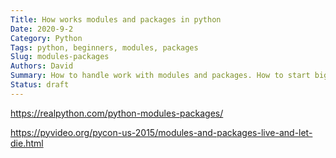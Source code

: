```yaml
---
Title: How works modules and packages in python
Date: 2020-9-2
Category: Python
Tags: python, beginners, modules, packages
Slug: modules-packages
Authors: David
Summary: How to handle work with modules and packages. How to start bigger project where your architecture will be build on packages
Status: draft
---
```





https://realpython.com/python-modules-packages/

https://pyvideo.org/pycon-us-2015/modules-and-packages-live-and-let-die.html